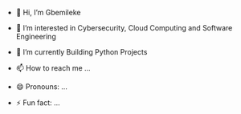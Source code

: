 - 👋 Hi, I’m Gbemileke
- 👀 I’m interested in Cybersecurity, Cloud Computing and Software Engineering
- 🌱 I’m currently Building Python Projects 

- 📫 How to reach me ...
- 😄 Pronouns: ...
- ⚡ Fun fact: ...

<!---
gbemzprogram1/gbemzprogram1 is a ✨ special ✨ repository because its `README.md` (this file) appears on your GitHub profile.
You can click the Preview link to take a look at your changes.
--->
